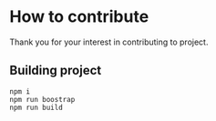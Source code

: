 # How to contribute

Thank you for your interest in contributing to project.

## Building project

```
npm i
npm run boostrap
npm run build
```
